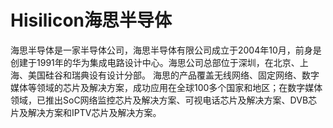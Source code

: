 # Hisilicon海思半导体

海思半导体是一家半导体公司，海思半导体有限公司成立于2004年10月，前身是创建于1991年的华为集成电路设计中心。海思公司总部位于深圳，在北京、上海、美国硅谷和瑞典设有设计分部。
海思的产品覆盖无线网络、固定网络、数字媒体等领域的芯片及解决方案，成功应用在全球100多个国家和地区；在数字媒体领域，已推出SoC网络监控芯片及解决方案、可视电话芯片及解决方案、DVB芯片及解决方案和IPTV芯片及解决方案。


